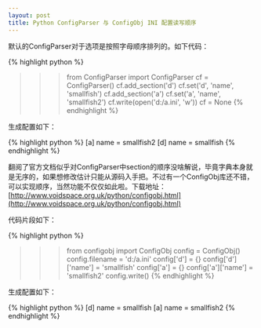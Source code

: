 ```yaml
---
layout: post
title: Python ConfigParser 与 ConfigObj INI 配置读写顺序
---
```


默认的ConfigParser对于选项是按照字母顺序排列的。如下代码：

{% highlight python %}
>>> from ConfigParser import ConfigParser
>>> cf = ConfigParser()
>>> cf.add_section('d')
>>> cf.set('d', 'name', 'smallfish')
>>> cf.add_section('a')
>>> cf.set('a', 'name', 'smallfish2')
>>> cf.write(open('d:/a.ini', 'w'))
>>> cf = None
{% endhighlight %}

生成配置如下：

{% highlight python %}
[a]
name = smallfish2
[d]
name = smallfish
{% endhighlight %}

翻阅了官方文档似乎对ConfigParser中section的顺序没啥解说，毕竟字典本身就是无序的，如果想修改估计只能从源码入手把。不过有一个ConfigObj库还不错，可以实现顺序，当然功能不仅仅如此啦。下载地址：[http://www.voidspace.org.uk/python/configobj.html](http://www.voidspace.org.uk/python/configobj.html)

代码片段如下：

{% highlight python %}
>>> from configobj import ConfigObj
>>> config = ConfigObj()
>>> config.filename = 'd:/a.ini'
>>> config['d'] = {}
>>> config['d']['name'] = 'smallfish'
>>> config['a'] = {}
>>> config['a']['name'] = 'smallfish2'
>>> config.write()
{% endhighlight %}

生成配置如下：

{% highlight python %}
[d]
name = smallfish
[a]
name = smallfish2
{% endhighlight %}


